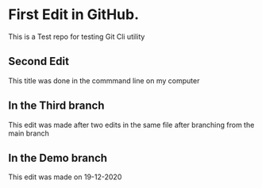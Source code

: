 # First Edit in GitHub.
This is a Test repo for testing Git Cli utility

## Second Edit
This title was done in the commmand line on my computer

## In the Third branch
This edit was made after two edits in the same file after branching from the main branch

## In the Demo branch
This edit was made on 19-12-2020
